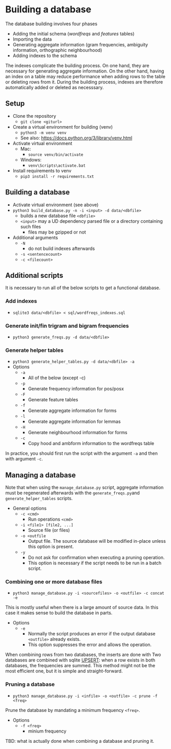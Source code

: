 # Building a database

The database building involves four phases
 - Adding the initial schema (_wordfreqs_ and _features_ tables)
 - Importing the data
 - Generating aggregate information (gram frequencies, ambiguity information, orthographic neighbourhood)
 - Adding indexes to the schema

The indexes complicate the building process. On one hand, they are necessary for generating aggregate information.
On the other hand, having an index on a table may reduce performance when adding rows to the table or deleting rows from it.
During the building process, indexes are therefore automatically added or deleted as necesssary.

## Setup
- Clone the repository
  - `git clone <giturl>`
- Create a virtual environment for building (venv)
  - `python3 -m venv venv`
  - See also: https://docs.python.org/3/library/venv.html
- Activate virtual environment
  - Mac:
    - `source venv/bin/activate`
  - Windows:
    - `venv\Scripts\activate.bat`
 - Install requirements to venv
   - `pip3 install -r requirements.txt`

## Building a database

- Activate virtual environment (see above)
- `python3 build_database.py -n -i <input> -d data/<dbfile>`
  - builds a new database file `<dbfile>`
  - `<input>` may a UD dependency parsed file or a directory containing such files
    - files may be gzipped or not
- Additional arguments
  - `-N`
    - do not build indexes afterwards
  - `-s <sentencecount>`
  - `-c <filecount>`

## Additional scripts

It is necessary to run all of the below scripts to get a functional database.

### Add indexes
 - `sqlite3 data/<dbfile> < sql/wordfreqs_indexes.sql`

### Generate init/fin trigram and bigram frequencies
 - `python3 generate_freqs.py -d data/<dbfile>`

### Generate helper tables
 - `python3 generate_helper_tables.py -d data/<dbfile> -a`
 - Options
   - `-a`
     - All of the below (except -c)
   - `-p`
     - Generate frequency information for pos/posx
   - `-F`
     - Generate feature tables
   - `-f`
     - Generate aggregate information for forms
   - `-l`
     - Generate aggregate information for lemmas
   - `-H`
     - Generate neighbourhood information for forms
   - `-c`
     - Copy hood and ambform information to the wordfreqs table

In practice, you should first run the script with the argument `-a` and then with argument `-c`.

## Managing a database

Note that when using the `manage_database.py` script, aggregate information must be regenerated afterwards with the `generate_freqs.py`and `generate_helper_tables` scripts.

 - General options
   - `-c <cmd>`
     - Run operations `<cmd>`
   - `-i <file1> [file2, ...]`
     - Source file (or files)
   - `-o <outfile`
     - Output file. The source database will be modified in-place unless this option is present.
   - `-y`
     - Do not ask for confirmation when executing a pruning operation.
     - This option is necessary if the script needs to be run in a batch script.

### Combining one or more database files

 - `python3 manage_database.py -i <sourcefiles> -o <outfile> -c concat -e`

This is mostly useful when there is a large amount of source data. In this case it makes sense to build the database in parts. 

 - Options
   - `-e`
     - Normally the script produces an error if the output database `<outfile>` already exists.
     - This option suppresses the error and allows the operation.

When combining rows from two databases, the inserts are done with 
Two databases are combined with sqlite [UPSERT](https://www.sqlite.org/lang_UPSERT.html): when a row exists in both databases, the frequencies are summed.
This method might not be the most efficient one, but it is simple and straight-forward.

### Pruning a database

 - `python3 manage_database.py -i <infile> -o <outfile> -c prune -f <freq>`

Prune the database by mandating a minimum frequency `<freq>`.

 - Options
   - `-f <freq>`
     - minium frequency

TBD: what is actually done when combining a database and pruning it.

